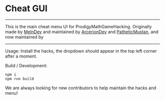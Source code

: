 # Cheat GUI

<hr>

This is the main cheat menu UI for ProdigyMathGameHacking.
Originally made by [MelnDev](https://github.com/MelnDev) and maintained by [ArcerionDev](https://github.com/ArcerionDev) and [PatheticMustan](https://github.com/PatheticMustan), and now maintained by

<hr>

Usage: Install the hacks, the dropdown should appear in the top left corner after a moment.


Build / Development:
```
npm i
npm run build
```

We are always looking for new contributors to help maintain the hacks and menu!
